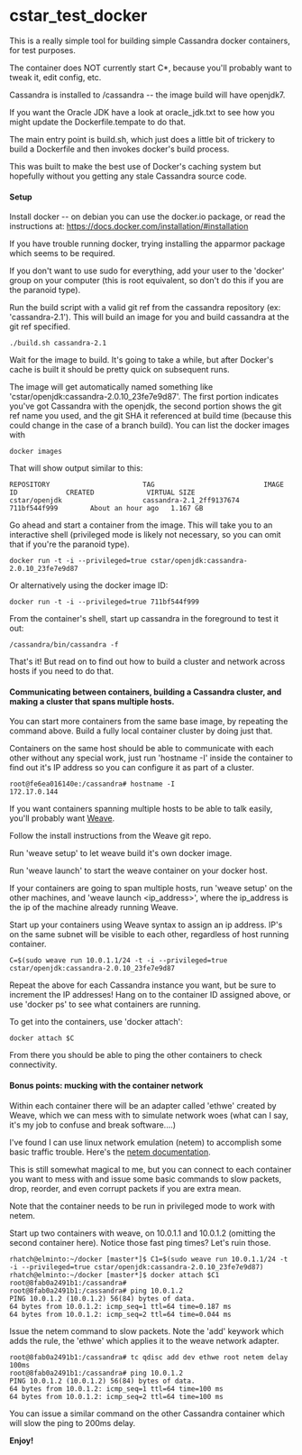 # cstar_test_docker
This is a really simple tool for building simple Cassandra docker containers, for test purposes.

The container does NOT currently start C*, because you'll probably want to tweak it, edit config, etc.

Cassandra is installed to /cassandra -- the image build will have openjdk7.

If you want the Oracle JDK have a look at oracle_jdk.txt to see how you might update the Dockerfile.tempate to do that.

The main entry point is build.sh, which just does a little bit of trickery to build a Dockerfile and then invokes docker's build process.

This was built to make the best use of Docker's caching system but hopefully without you getting any stale Cassandra source code.

#### Setup

Install docker -- on debian you can use the docker.io package, or read the instructions at: https://docs.docker.com/installation/#installation

If you have trouble running docker, trying installing the apparmor package which seems to be required.

If you don't want to use sudo for everything, add your user to the 'docker' group on your computer (this is root equivalent, so don't do this if you are the paranoid type).

Run the build script with a valid git ref from the cassandra repository (ex: 'cassandra-2.1'). This will build an image for you and build cassandra at the git ref specified.

    ./build.sh cassandra-2.1

Wait for the image to build. It's going to take a while, but after Docker's cache is built it should be pretty quick on subsequent runs.

The image will get automatically named something like 'cstar/openjdk:cassandra-2.0.10_23fe7e9d87'. The first portion indicates you've got Cassandra with the openjdk, the second portion shows the git ref name you used, and the git SHA it referenced at build time (because this could change in the case of a branch build).
You can list the docker images with

    docker images

That will show output similar to this:

    REPOSITORY                       TAG                           IMAGE ID            CREATED             VIRTUAL SIZE
    cstar/openjdk                    cassandra-2.1_2ff9137674      711bf544f999        About an hour ago   1.167 GB

Go ahead and start a container from the image. This will take you to an interactive shell (privileged mode is likely not necessary, so you can omit that if you're the paranoid type).

    docker run -t -i --privileged=true cstar/openjdk:cassandra-2.0.10_23fe7e9d87
    
Or alternatively using the docker image ID:
    
    docker run -t -i --privileged=true 711bf544f999
    
From the container's shell, start up cassandra in the foreground to test it out:

    /cassandra/bin/cassandra -f

That's it! But read on to find out how to build a cluster and network across hosts if you need to do that.

#### Communicating between containers, building a Cassandra cluster, and making a cluster that spans multiple hosts.
    
You can start more containers from the same base image, by repeating the command above. Build a fully local container cluster by doing just that.

Containers on the same host should be able to communicate with each other without any special work, just run 'hostname -I' inside the container to find out it's IP address so you can configure it as part of a cluster.

    root@fe6ea016140e:/cassandra# hostname -I
    172.17.0.144

If you want containers spanning multiple hosts to be able to talk easily, you'll probably want [Weave](https://github.com/zettio/weave).

Follow the install instructions from the Weave git repo.

Run 'weave setup' to let weave build it's own docker image.

Run 'weave launch' to start the weave container on your docker host.

If your containers are going to span multiple hosts, run 'weave setup' on the other machines, and 'weave launch \<ip_address\>', where the ip_address is the ip of the machine already running Weave.

Start up your containers using Weave syntax to assign an ip address. IP's on the same subnet will be visible to each other, regardless of host running container.

    C=$(sudo weave run 10.0.1.1/24 -t -i --privileged=true cstar/openjdk:cassandra-2.0.10_23fe7e9d87
    
Repeat the above for each Cassandra instance you want, but be sure to increment the IP addresses! Hang on to the container ID assigned above, or use 'docker ps' to see what containers are running.

To get into the containers, use 'docker attach':

    docker attach $C
    
From there you should be able to ping the other containers to check connectivity.

#### Bonus points: mucking with the container network

Within each container there will be an adapter called 'ethwe' created by Weave, which we can mess with to simulate network woes (what can I say, it's my job to confuse and break software....)

I've found I can use linux network emulation (netem) to accomplish some basic traffic trouble. Here's the [netem documentation](http://www.linuxfoundation.org/collaborate/workgroups/networking/netem).

This is still somewhat magical to me, but you can connect to each container you want to mess with and issue some basic commands to slow packets, drop, reorder, and even corrupt packets if you are extra mean.

Note that the container needs to be run in privileged mode to work with netem.

Start up two containers with weave, on 10.0.1.1 and 10.0.1.2 (omitting the second container here). Notice those fast ping times? Let's ruin those.

    rhatch@elminto:~/docker [master*]$ C1=$(sudo weave run 10.0.1.1/24 -t -i --privileged=true cstar/openjdk:cassandra-2.0.10_23fe7e9d87)
    rhatch@elminto:~/docker [master*]$ docker attach $C1
    root@8fab0a2491b1:/cassandra# 
    root@8fab0a2491b1:/cassandra# ping 10.0.1.2
    PING 10.0.1.2 (10.0.1.2) 56(84) bytes of data.
    64 bytes from 10.0.1.2: icmp_seq=1 ttl=64 time=0.187 ms
    64 bytes from 10.0.1.2: icmp_seq=2 ttl=64 time=0.044 ms
    
Issue the netem command to slow packets. Note the 'add' keywork which adds the rule, the 'ethwe' which applies it to the weave network adapter.

    root@8fab0a2491b1:/cassandra# tc qdisc add dev ethwe root netem delay 100ms
    root@8fab0a2491b1:/cassandra# ping 10.0.1.2
    PING 10.0.1.2 (10.0.1.2) 56(84) bytes of data.
    64 bytes from 10.0.1.2: icmp_seq=1 ttl=64 time=100 ms
    64 bytes from 10.0.1.2: icmp_seq=2 ttl=64 time=100 ms

You can issue a similar command on the other Cassandra container which will slow the ping to 200ms delay.

**Enjoy!**
